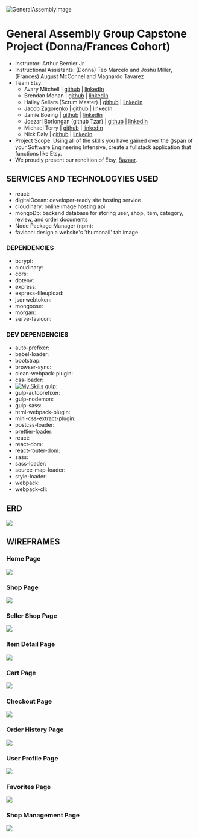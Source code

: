 ![GeneralAssemblyImage](https://ga-website-production-herokuapp-com.global.ssl.fastly.net/packs/media/assets/images/logo_1200_by_627-e2f4e80d2e8073fa1b8c0a2bb36f2d46.jpg)

# General Assembly Group Capstone Project (Donna/Frances Cohort)
- Instructor: Arthur Bernier Jr
- Instructional Assistants: (Donna) Teo Marcelo and Joshu Miller, (Frances) August McConnel and Magnardo Tavarez
- Team Etsy: 
    - Avary Mitchell | [github](https://github.com/Anmitchell) | [linkedIn](https://www.linkedin.com/in/avary-mitchell-6b493612a/)
    - Brendan Mohan | [github](https://github.com/MoHanSolo) | [linkedIn](https://www.linkedin.com/in/brendan-mohan/)
    - Hailey Sellars (Scrum Master) | [github](https://github.com/hlysllrs) | [linkedIn](https://www.linkedin.com/in/hailey-sellars/)
    - Jacob Zagorenko | [github](https://github.com/Jacob1635) | [linkedIn](https://www.linkedin.com/in/jacob-zagorenko/)
    - Jamie Boeing | [github](https://github.com/JamieBoeing) | [linkedIn](https://www.linkedin.com/in/jamie-boeing/)
    - Joezari Borlongan (github Tzar) | [github](https://github.com/joe-bor) | [linkedIn]()
    - Michael Terry | [github](https://github.com/m-j-terry) | [linkedIn](https://www.linkedin.com/in/michaeljterry/)
    - Nick Daly | [github](https://github.com/ndaly94) | [linkedIn](https://www.linkedin.com/in/nickdaly94/)
- Project Scope: Using all of the skills you have gained over the ()span of your Software Engineering Intensive, create a fullstack application that functions like Etsy. 
- We proudly present our rendition of Etsy, [Bazaar](INSERT_LIVE_LINK_HERE).

## SERVICES AND TECHNOLOGYIES USED
- react: 
- digitalOcean: developer-ready site hosting service
- cloudinary: online image hosting api
- mongoDb: backend database for storing user, shop, item, category, review, and order documents
- Node Package Manager (npm): 
- favicon: design a website's 'thumbnail' tab image

### DEPENDENCIES
- bcrypt: 
- cloudinary: 
- cors: 
- dotenv: 
- express: 
- express-fileupload: 
- jsonwebtoken: 
- mongoose: 
- morgan: 
- serve-favicon:


### DEV DEPENDENCIES
- auto-prefixer: 
- babel-loader: 
- bootstrap: 
- browser-sync: 
- clean-webpack-plugin: 
- css-loader: 
- [![My Skills](https://skillicons.dev/icons?i=gulp)](https://skillicons.dev) gulp: 
- gulp-autoprefixer: 
- gulp-nodemon: 
- gulp-sass: 
- html-webpack-plugin: 
- mini-css-extract-plugin: 
- postcss-loader: 
- prettier-loader: 
- react: 
- react-dom: 
- react-router-dom: 
- sass: 
- sass-loader: 
- source-map-loader: 
- style-loader: 
- webpack: 
- webpack-cli:

## ERD
![](ERD.png)

## WIREFRAMES
### Home Page
![](HomePage.png)

### Shop Page
![](ShopPage.png)

### Seller Shop Page
![](SellerShop.png)

### Item Detail Page
![](ItemDetail.png)

### Cart Page
![](Cart.png)

### Checkout Page
![](Checkout.png)

### Order History Page
![](OrderHistory.png)

### User Profile Page
![](UserProfile.png)

### Favorites Page
![](Favorites.png)

### Shop Management Page
![](ShopManagement.png)
